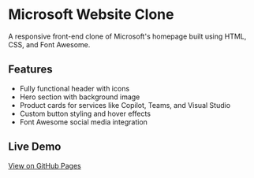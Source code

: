 # Microsoft Website Clone

A responsive front-end clone of Microsoft's homepage built using HTML, CSS, and Font Awesome.

## Features
- Fully functional header with icons
- Hero section with background image
- Product cards for services like Copilot, Teams, and Visual Studio
- Custom button styling and hover effects
- Font Awesome social media integration

## Live Demo
[View on GitHub Pages](https://aminednd.github.io/Microsoft-clone/)
